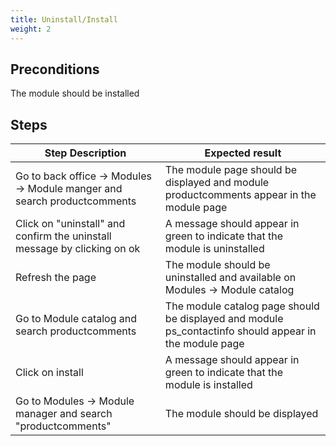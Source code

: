 ```yaml
---
title: Uninstall/Install
weight: 2
---
```


## Preconditions

The module should be installed
## Steps
| Step Description | Expected result |
| ----- | ----- |
| Go to back office -> Modules -> Module manger and search productcomments | The module page should be displayed and module productcomments appear in the module page |
| Click on "uninstall" and confirm the uninstall message by clicking on ok | A message should appear in green to indicate that the module is uninstalled |
| Refresh the page | The module should be uninstalled and available on Modules -> Module catalog |
| Go to Module catalog and search productcomments | The module catalog page should be displayed and module ps_contactinfo should appear in the module page |
| Click on install | A message should appear in green to indicate that the module is installed |
| Go to Modules -> Module manager and search "productcomments" | The module should be displayed |
